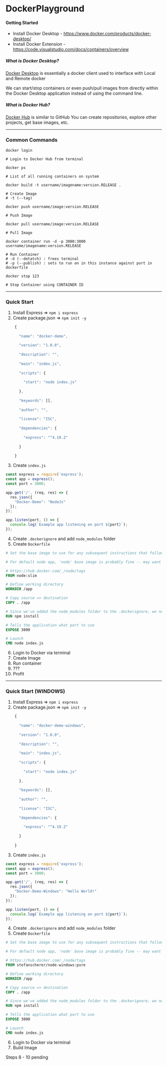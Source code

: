 # DockerPlayground
#### Getting Started 
- Install Docker Desktop - https://www.docker.com/products/docker-desktop/
- Install Docker Extension - https://code.visualstudio.com/docs/containers/overview
##### What is Docker Desktop? 
[Docker Desktop](https://www.docker.com/products/docker-desktop/) is essentially a docker client used to interface with Local and Remote docker 

We can start/stop containers or even push/pull images from directly within the Docker Desktop application instead of using the command line. 

##### What is Docker Hub? 
[Docker Hub](https://hub.docker.com/) is similar to GitHub 
You can create repositories, explore other projects, get base images, etc.

<hr/>

### Common Commands

``` shell
docker login

# Login to Docker Hub from terminal
```

``` shell
docker ps

# List of all running containers on system
```

``` shell 
docker build -t username/imagename:version.RELEASE .

# Create Image
# -t (--tag) 
```

``` shell
docker push username/image:version.RELEASE

# Push Image
```

``` shell
docker pull username/image:version.RELEASE

# Pull Image
```

``` shell 
docker container run -d -p 3000:3000  username/imagename:version.RELEASE 

# Run Container 
# -d (--detatch) : frees terminal 
# -p (--publish) : sets to run on in this instance against port in dockerfile
```

``` shell
docker stop 123

# Stop Container using CONTAINER ID
```

<hr/>

### Quick Start

1. Install Express => `npm i express`
2. Create package.json => `npm init -y`
``` javascript
	{
	
	  "name": "docker-demo",
	
	  "version": "1.0.0",
	
	  "description": "",
	
	  "main": "index.js",
	
	  "scripts": {
	
	    "start": "node index.js"
	
	  },
	
	  "keywords": [],
	
	  "author": "",
	
	  "license": "ISC",
	
	  "dependencies": {
	
	    "express": "^4.19.2"
	
	  }
	
	}
```
3. Create `index.js`
``` javascript
const express = require('express');
const app = express();
const port = 3000;

app.get('/', (req, res) => {
  res.json({
    "Docker-Demo": "NodeJs"
  });
});

app.listen(port, () => {
  console.log(`Example app listening on port ${port}`);
});
``` 
4. Create `.dockerignore` and add `node_modules` folder
5. Create `Dockerfile` 
``` dockerfile
# Set the base image to use for any subsequent instructions that follow and also give this build stage a name.

# For default node app, 'node' base image is probably fine -- may want to specify version though instead of defaulting to 'slim'

# https://hub.docker.com/_/node/tags
FROM node:slim

# Define working directory
WORKDIR /app 

# Copy source => destination
COPY . /app

# Since we've added the node_modules folder to the .dockerignore, we need to reinstall
RUN npm install

# Tells the application what port to use
EXPOSE 3000

# Launch
CMD node index.js
```
6. Login to Docker via terminal
7. Create Image
8. Run container 
9. ??? 
10. Profit

<hr/>

### Quick Start (WINDOWS)

1. Install Express => `npm i express`
2. Create package.json => `npm init -y`
``` javascript
	{
	
	  "name": "docker-demo-windows",
	
	  "version": "1.0.0",
	
	  "description": "",
	
	  "main": "index.js",
	
	  "scripts": {
	
	    "start": "node index.js"
	
	  },
	
	  "keywords": [],
	
	  "author": "",
	
	  "license": "ISC",
	
	  "dependencies": {
	
	    "express": "^4.19.2"
	
	  }
	
	}
```
3. Create `index.js`
``` javascript
const express = require('express');
const app = express();
const port = 3000;

app.get('/', (req, res) => {
  res.json({
    "Docker-Demo-Windows": "Hello World!"
  });
});

app.listen(port, () => {
  console.log(`Example app listening on port ${port}`);
});
``` 
4. Create `.dockerignore` and add `node_modules` folder
5. Create `Dockerfile` 
``` dockerfile
# Set the base image to use for any subsequent instructions that follow and also give this build stage a name.

# For default node app, 'node' base image is probably fine -- may want to specify version though instead of defaulting to 'slim'

# https://hub.docker.com/_/node/tags
FROM stefanscherer/node-windows:pure

# Define working directory
WORKDIR /app 

# Copy source => destination
COPY . /app

# Since we've added the node_modules folder to the .dockerignore, we need to reinstall
RUN npm install

# Tells the application what port to use
EXPOSE 3000

# Launch
CMD node index.js
```
6. Login to Docker via terminal
7. Build Image
   
Steps 8 - 10 pending
